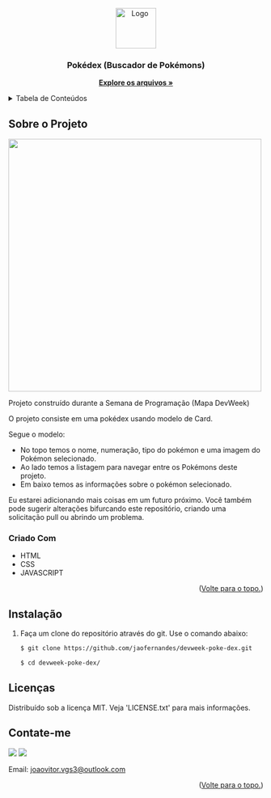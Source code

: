 <div id="top"></div>

<!-- PROJECT LOGO -->
<br />
<div align="center">
  <a href="https://github.com/jaofernandes/devweek-poke-dex">
    <img src="https://www.freeiconspng.com/thumbs/pokeball-png/file-pokeball-png-0.png" alt="Logo" width="80" height="80">
  </a>

  <h3 align="center">Pokédex (Buscador de Pokémons)</h3>

  <p align="center">
    <a href="https://github.com/jaofernandes/devweek-poke-dex"><strong>Explore os arquivos »</strong></a>
  </p>
</div>



<!-- TABLE OF CONTENTS -->
<details>
  <summary>Tabela de Conteúdos</summary>
  <ol>
    <li>
      <a href="#Sobre-o-Projeto">Sobre o Projeto</a>
      <ul>
        <li><a href="#Criado-com">Criado com</a></li>
      </ul>
    </li>
        <li><a href="#instalação">Instalação</a></li>
      </ul>
    </li>
    <li><a href="#licenças">Licenças</a></li>
    <li><a href="#contate-me">Contato</a></li>
  </ol>
</details>



<!-- ABOUT THE PROJECT -->
## Sobre o Projeto

<img src="https://github.com/jaofernandes/devweek-poke-dex/blob/main/assets/images/toReadme/Anima%C3%A7%C3%A3o.gif" height="500">

Projeto construído durante a Semana de Programação (Mapa DevWeek)

O projeto consiste em uma pokédex usando modelo de Card. 

Segue o modelo:
* No topo temos o nome, numeração, tipo do pokémon e uma imagem do Pokémon selecionado.
* Ao lado temos a listagem para navegar entre os Pokémons deste projeto. 
* Em baixo temos as informações sobre o pokémon selecionado.

Eu estarei adicionando mais coisas em um futuro próximo. Você também pode sugerir alterações bifurcando este repositório, criando uma solicitação pull ou abrindo um problema.

### Criado Com

* HTML
* CSS
* JAVASCRIPT

<p align="right">(<a href="#top">Volte para o topo.</a>)</p>



<!-- GETTING STARTED -->

## Instalação


1. Faça um clone do repositório através do git. Use o comando abaixo:
   ```sh
   $ git clone https://github.com/jaofernandes/devweek-poke-dex.git
   
   $ cd devweek-poke-dex/

<!-- LICENÇA -->
## Licenças

Distribuído sob a licença MIT. Veja 'LICENSE.txt' para mais informações.


<!-- CONTACT -->
## Contate-me

<div> 
  <a href="https://www.linkedin.com/in/jo%C3%A3o-fernandes-4476b8175/" target="_blank"><img src="https://img.shields.io/badge/-LinkedIn-%230077B5?style=for-the-badge&logo=linkedin&logoColor=white" target="_blank"></a> 
  <a href="https://www.instagram.com/juao.fer/" target="_blank"><img src="https://img.shields.io/badge/-Instagram-%23E4405F?style=for-the-badge&logo=instagram&logoColor=white" target="_blank"></a>
  
  
  Email: joaovitor.vgs3@outlook.com

<p align="right">(<a href="#top">Volte para o topo.</a>)</p>
